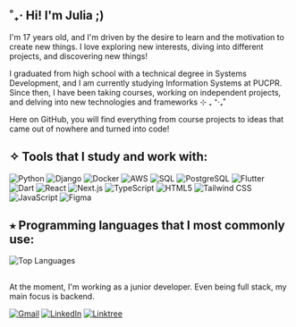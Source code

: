 ## ˚₊‧ Hi! I'm Julia ;)

I'm 17 years old, and I'm driven by the desire to learn and the motivation to create new things. I love exploring new interests, diving into different projects, and discovering new things!

I graduated from high school with a technical degree in Systems Development, and I am currently studying Information Systems at PUCPR. Since then, I have been taking courses, working on independent projects, and delving into new technologies and frameworks ⊹ ₊  ⁺‧₊˚

Here on GitHub, you will find everything from course projects to ideas that came out of nowhere and turned into code!

## ✧ Tools that I study and work with:

![Python](https://img.shields.io/badge/Python-3776AB?style=for-the-badge&logo=python&logoColor=white)
![Django](https://img.shields.io/badge/Django-092E20?style=for-the-badge&logo=django&logoColor=white)
![Docker](https://img.shields.io/badge/Docker-2496ED?style=for-the-badge&logo=docker&logoColor=white)
![AWS](https://img.shields.io/badge/AWS-FF9900?style=for-the-badge&logo=amazonaws&logoColor=white)
![SQL](https://img.shields.io/badge/SQL-4479A1?style=for-the-badge&logo=mysql&logoColor=white)
![PostgreSQL](https://img.shields.io/badge/PostgreSQL-316192?style=for-the-badge&logo=postgresql&logoColor=white)
![Flutter](https://img.shields.io/badge/Flutter-02569B?style=for-the-badge&logo=flutter&logoColor=white)
![Dart](https://img.shields.io/badge/Dart-0175C2?style=for-the-badge&logo=dart&logoColor=white)
![React](https://img.shields.io/badge/React-20232A?style=for-the-badge&logo=react&logoColor=61DAFB)
![Next.js](https://img.shields.io/badge/Next.js-000000?style=for-the-badge&logo=next.js&logoColor=white)
![TypeScript](https://img.shields.io/badge/TypeScript-007ACC?style=for-the-badge&logo=typescript&logoColor=white)
![HTML5](https://img.shields.io/badge/HTML5-E34F26?style=for-the-badge&logo=html5&logoColor=white)
![Tailwind CSS](https://img.shields.io/badge/Tailwind_CSS-38B2AC?style=for-the-badge&logo=tailwind-css&logoColor=white)
![JavaScript](https://img.shields.io/badge/JavaScript-F7DF1E?style=for-the-badge&logo=javascript&logoColor=black)
![Figma](https://img.shields.io/badge/Figma-F24E1E?style=for-the-badge&logo=figma&logoColor=white)


## ⭒ Programming languages that I most commonly use:

![Top Languages](https://github-readme-stats.vercel.app/api/top-langs/?username=juliaferrwira&layout=compact&theme=dark)
##
At the moment, I'm working as a junior developer. Even being full stack, my main focus is backend.

[![Gmail](https://img.shields.io/badge/Gmail-D14836?style=for-the-badge&logo=gmail&logoColor=white)](mailto:juuliapadilha@gmail.com) 
[![LinkedIn](https://img.shields.io/badge/LinkedIn-0A66C2?style=for-the-badge&logo=linkedin&logoColor=white)](https://www.linkedin.com/in/juliaferreirapadilha/) 
[![Linktree](https://img.shields.io/badge/Linktree-39E09B?style=for-the-badge&logo=linktree&logoColor=white)](https://linktr.ee/juliaferrwira)
